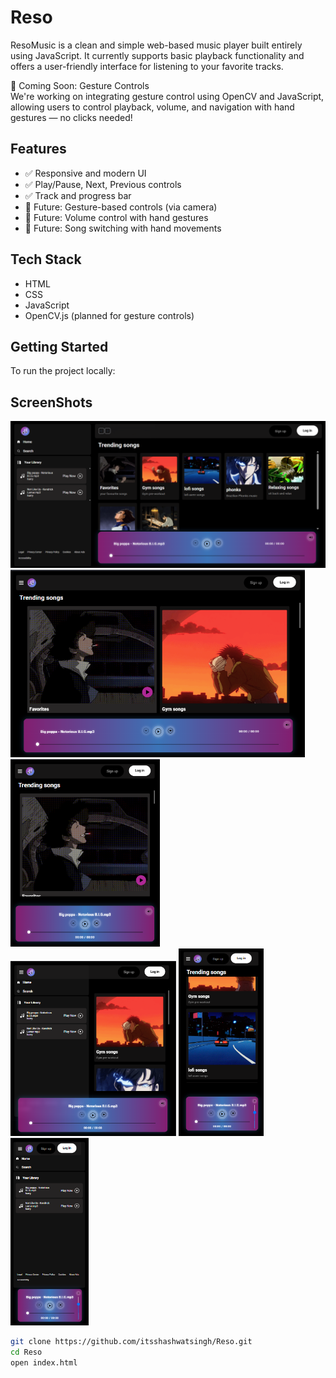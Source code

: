 # Reso

ResoMusic is a clean and simple web-based music player built entirely using JavaScript. It currently supports basic playback functionality and offers a user-friendly interface for listening to your favorite tracks.

🚧 Coming Soon: Gesture Controls  
We're working on integrating gesture control using OpenCV and JavaScript, allowing users to control playback, volume, and navigation with hand gestures — no clicks needed!

## Features

- ✅ Responsive and modern UI
- ✅ Play/Pause, Next, Previous controls
- ✅ Track and progress bar
- 🚀 Future: Gesture-based controls (via camera)
- 🚀 Future: Volume control with hand gestures
- 🚀 Future: Song switching with hand movements

## Tech Stack

- HTML
- CSS
- JavaScript
- OpenCV.js (planned for gesture controls)

## Getting Started

To run the project locally:

## ScreenShots

<img src="screenshots/Screenshot 2025-05-17 034432.png" width="700"> <img src="screenshots/Screenshot 2025-05-17 034502.png" alt="My Screenshot" height="300"/> <img src="screenshots/Screenshot 2025-05-17 034526.png" alt="My Screenshot" height="300"/> <img src="screenshots/Screenshot 2025-05-17 034557.png" alt="My Screenshot" height="280"/> 
<img src="screenshots/Screenshot 2025-05-17 034631.png" alt="My Screenshot" height="300"/> <img src="screenshots/Screenshot 2025-05-17 034752.png" alt="My Screenshot" height="300"/> 



```bash
git clone https://github.com/itsshashwatsingh/Reso.git
cd Reso
open index.html

